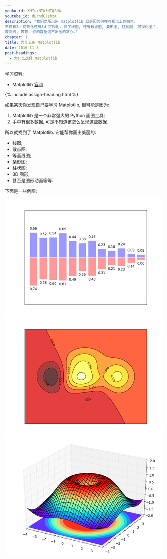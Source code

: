 ```yaml
---
youku_id: XMTcxNTk3NTQ2NA
youtube_id: dLrndCJzbzA
description: "我们之所以用 matplotlib 就是因为他在可视化上的强大. 
不仅有2d 可视化还有3d 可视化. 除了线图, 还有散点图, 条形图, 柱状图, 可视化图片, 
等高线, 等等. 你的数据逃不出他的掌心."
chapter: 1
title: 为什么用 Matplotlib
date: 2016-11-3
post-headings:
  - 为什么选择 Matplotlib
---
```


学习资料:
  * Matplotlib [官网](http://matplotlib.org/)

{% include assign-heading.html %}

如果某天你发现自己要学习 Matplotlib, 很可能是因为:

1. Matplotlib 是一个非常强大的 Python 画图工具;
2. 手中有很多数据, 可是不知道该怎么呈现这些数据.

所以就找到了 Matplotlib. 它能帮你画出美丽的:

* 线图;
* 散点图;
* 等高线图;
* 条形图;
* 柱状图;
* 3D 图形,
* 甚至是图形动画等等.

下面是一些例图:

<img class= "course-image" src="/static/results/plt/1_1_1.png" alt="{{ page.title }}{% increment image-count %}">

<img class= "course-image" src="/static/results/plt/1_1_2.png" alt="{{ page.title }}{% increment image-count %}">

<img class= "course-image" src="/static/results/plt/1_1_3.png" alt="{{ page.title }}{% increment image-count %}">
